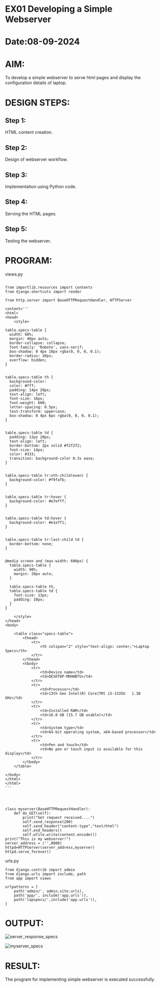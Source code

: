 # EX01 Developing a Simple Webserver

# Date:08-09-2024
# AIM:
To develop a simple webserver to serve html pages and display the configuration details of laptop.

# DESIGN STEPS:
## Step 1:
HTML content creation.

## Step 2:
Design of webserver workflow.

## Step 3:
Implementation using Python code.

## Step 4:
Serving the HTML pages.

## Step 5:
Testing the webserver.

# PROGRAM:
views.py
~~~

from importlib.resources import contents
from django.shortcuts import render

from http.server import BaseHTTPRequestHandler, HTTPServer

content='''
<html>
<head>
    <style> 
       
table.specs-table {
  width: 60%; 
  margin: 40px auto;
  border-collapse: collapse; 
  font-family: 'Roboto', sans-serif; 
  box-shadow: 0 4px 10px rgba(0, 0, 0, 0.1); 
  border-radius: 10px; 
  overflow: hidden; 
}


table.specs-table th {
  background-color: 
  color: #fff;
  padding: 14px 20px;
  text-align: left;
  font-size: 16px;
  font-weight: 600;
  letter-spacing: 0.5px; 
  text-transform: uppercase; 
  box-shadow: 0 4px 6px rgba(0, 0, 0, 0.1);
}


table.specs-table td {
  padding: 12px 20px; 
  text-align: left;
  border-bottom: 2px solid #f2f2f2; 
  font-size: 14px;
  color: #333; 
  transition: background-color 0.3s ease; 
}


table.specs-table tr:nth-child(even) {
  background-color: #f9fafb; 
}


table.specs-table tr:hover {
  background-color: #e7efff;
}


table.specs-table td:hover {
  background-color: #e1e7f1; 
}


table.specs-table tr:last-child td {
  border-bottom: none; 
}


@media screen and (max-width: 600px) {
  table.specs-table {
    width: 90%; 
    margin: 20px auto; 
  }

  table.specs-table th, 
  table.specs-table td {
    font-size: 13px; 
    padding: 10px; 
  }
}

    </style>
</head>
<body>

    <table class="specs-table">
        <thead>
            <tr>
                <th colspan="2" style="text-align: center;">Laptop Specs</th>
            </tr>
        </thead>
        <tbody>
            <tr>
                <td>Device name</td>
                <td>DESKTOP-MOHHBTU</td>
            </tr>
            <tr>
                <td>Processor</td>
                <td>13th Gen Intel(R) Core(TM) i5-1335U   1.30 GHz</td>
            </tr>
            <tr>
                <td>Installed RAM</td>
                <td>16.0 GB (15.7 GB usable)</td>
            </tr>
            <tr>
                <td>System type</td>
                <td>64-bit operating system, x64-based processor</td>
            </tr>
            <tr>
                <td>Pen and touch</td>
                <td>No pen or touch input is available for this display</td>
            </tr>
        </tbody>
    </table>

</body>
</html>
</html>
'''




class myserver(BaseHTTPRequestHandler):
    def do_GET(self):
        print("Get request received....")
        self.send_response(200)
        self.send_header("content-type","text/html")
        self.end_headers()
        self.wfile.write(content.encode()) 
print("This is my webserver!")
server_address = ('',8000)
httpd=HTTPServer(server_address,myserver)
httpd.serve_forever()
~~~
urls.py
~~~
from django.contrib import admin
from django.urls import include, path
from app import views

urlpatterns = [
    path('admin/', admin.site.urls),
    path('app/', include('app.urls')),
    path('lapspecs/',include('app.urls')),
]

~~~

# OUTPUT:
![server_response_specs](https://github.com/user-attachments/assets/3c702844-cd65-4b94-9f6a-94d18199838c)

![myserver_specs](https://github.com/user-attachments/assets/56378532-f491-4536-ac0e-af6a3cd2af83)



# RESULT:
The program for implementing simple webserver is executed successfully.
